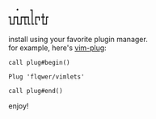 ```
  •   ┓    
┓┏┓┏┳┓┃┏┓╋┏
┗┛┗┛┗┗┗┗ ┗┛
```

install using your favorite plugin manager.<br>
for example, here's [vim-plug](https://github.com/junegunn/vim-plug):

```vim
call plug#begin()

Plug 'flqwer/vimlets'

call plug#end()
```

enjoy!
